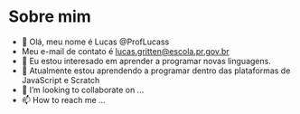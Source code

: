 # Sobre mim

- 👋 Olá, meu nome é Lucas @ProfLucass
- Meu e-mail de contato é lucas.gritten@escola.pr.gov.br
- 👀 Eu estou interesado em aprender a programar novas linguagens.
- 🌱 Atualmente estou aprendendo a programar dentro das plataformas de JavaScript e Scratch
- 💞️ I’m looking to collaborate on ...
- 📫 How to reach me ...

<!---
ProfLucass/ProfLucass is a ✨ special ✨ repository because its `README.md` (this file) appears on your GitHub profile.
You can click the Preview link to take a look at your changes.
--->
